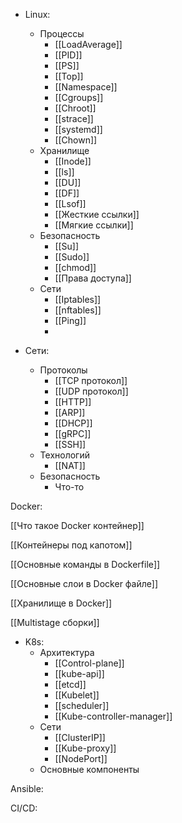 - Linux:
	-  Процессы
		- [[LoadAverage]]
		- [[PID]]
		- [[PS]]
		- [[Top]]
		- [[Namespace]]
		- [[Cgroups]]
		- [[Chroot]]
		- [[strace]]
		- [[systemd]]
		- [[Chown]]
	- Хранилище
		- [[Inode]]
		- [[ls]]
		- [[DU]]
		- [[DF]]
		- [[Lsof]]
		- [[Жесткие ссылки]]
		- [[Мягкие ссылки]]
	- Безопасность
		- [[Su]]
		- [[Sudo]]
		- [[chmod]]
		- [[Права доступа]]
	- Сети
		- [[Iptables]]
		- [[nftables]]
		- [[Ping]]
		- 

- Сети:
	- Протоколы
		- [[TCP протокол]]
		- [[UDP протокол]]
		- [[HTTP]]
		- [[ARP]]
		- [[DHCP]]
		- [[gRPC]]
		- [[SSH]]
	- Технологий
		- [[NAT]]
	- Безопасность
		- Что-то

Docker:

[[Что такое Docker контейнер]]

[[Контейнеры под капотом]]

[[Основные команды в Dockerfile]]

[[Основные слои в Docker файле]]

[[Хранилище в Docker]]

[[Multistage сборки]]

- K8s:
	- Архитектура
		- [[Control-plane]]
		- [[kube-api]]
		- [[etcd]]
		- [[Kubelet]]
		- [[scheduler]]
		- [[Kube-controller-manager]]
	- Сети
		- [[ClusterIP]]
		- [[Kube-proxy]]
		- [[NodePort]]
	- Основные компоненты



Ansible:



CI/CD:
